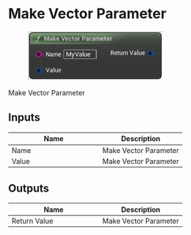 # Make Vector Parameter

<div align="left" data-full-width="false">

<figure><img src="../../../.gitbook/assets/Make_Vector_Parameter.png" alt=""><figcaption></figcaption></figure>

</div>

Make Vector Parameter

## Inputs

<table><thead><tr><th width="170">Name</th><th>Description</th></tr></thead><tbody><tr><td>Name</td><td>Make Vector Parameter</td></tr><tr><td>Value</td><td>Make Vector Parameter</td></tr></tbody></table>

## Outputs

<table><thead><tr><th width="170">Name</th><th>Description</th></tr></thead><tbody><tr><td>Return Value</td><td>Make Vector Parameter</td></tr></tbody></table>

